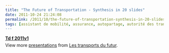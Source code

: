 ```yaml
---
title: "The Future of Transportation - Synthesis in 20 slides"
date: 2011-10-24 21:24:08
permalink: /2011/10/the-future-of-transportation-synthesis-in-20-slides.html
tags: [assistant de mobilité, assurance, autopartage, autorité des transports, citoyen, collectivité, commuter, confiance, congestion, donnée data, données réelles, economie circulaire, économie du quaternaire, économie fonctionnalité, Efficacité énergétique, Energie, gouvernance, holoptisme, Infrastructure, innovation, internet, léger, living lab, management de la mobilité, marketing individualisé, mode doux, multimodes, open innovation, partage de données, partage de la voirie, Pay as You Move, péage urbain, pensée complexe, plate-forme, qualité de l'air, Service de mobilité, simplicité, TIC, transit, yield management]
---
```


<div id="__ss_9861651" style="width: 425px"><strong style="margin: 12px 0 4px"><a href="http://www.slideshare.net/transportsdufutur/td-f-2011v1" title="Td f 2011v1">Td f 2011v1</a></strong>        <div style="padding: 5px 0 12px">View more <a href="http://www.slideshare.net/">presentations</a> from <a href="http://www.slideshare.net/transportsdufutur">Les transports du futur</a>.</div> </div>
